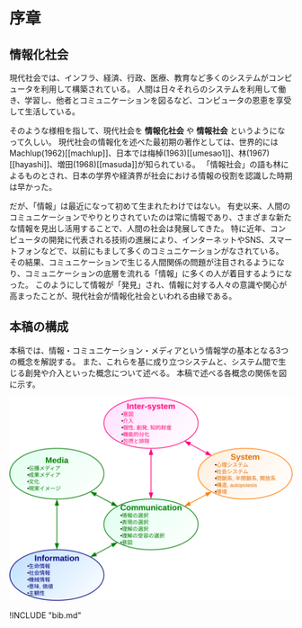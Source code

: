 # 序章

## 情報化社会

現代社会では、インフラ、経済、行政、医療、教育など多くのシステムがコンピュータを利用して構築されている。
人間は日々それらのシステムを利用して働き、学習し、他者とコミュニケーションを図るなど、コンピュータの恩恵を享受して生活している。

そのような様相を指して、現代社会を **情報化社会** や **情報社会** というようになって久しい。
現代社会の情報化を述べた最初期の著作としては、世界的にはMachlup(1962)\[[machlup]\]、日本では梅棹(1963)\[[umesao1]\]、林(1967)\[[hayashi]\]、増田(1968)\[[masuda]\]が知られている。
「情報社会」の語も林によるものとされ、日本の学界や経済界が社会における情報の役割を認識した時期は早かった。

だが、「情報」は最近になって初めて生まれたわけではない。
有史以来、人間のコミュニケーションでやりとりされていたのは常に情報であり、さまざまな新たな情報を見出し活用することで、人間の社会は発展してきた。
特に近年、コンピュータの開発に代表される技術の進展により、インターネットやSNS、スマートフォンなどで、以前にもまして多くのコミュニケーションがなされている。
その結果、コミュニケーションで生じる人間関係の問題が注目されるようになり、コミュニケーションの底層を流れる「情報」に多くの人が着目するようになった。
このようにして情報が「発見」され、情報に対する人々の意識や関心が高まったことが、現代社会が情報化社会といわれる由縁である。

## 本稿の構成

本稿では、情報・コミュニケーション・メディアという情報学の基本となる3つの概念を解説する。
また、これらを基に成り立つシステムと、システム間で生じる創発や介入といった概念について述べる。
本稿で述べる各概念の関係を図に示す。

![fig:structure. 各概念の関係](structure.svg)

!INCLUDE "bib.md"
